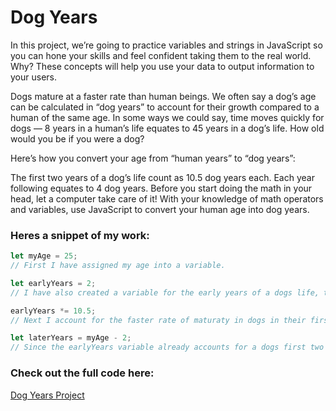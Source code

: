 # Dog Years

In this project, we’re going to practice variables and strings in JavaScript so you can hone your skills and feel confident taking them to the real world. Why? These concepts will help you use your data to output information to your users.

Dogs mature at a faster rate than human beings. We often say a dog’s age can be calculated in “dog years” to account for their growth compared to a human of the same age. In some ways we could say, time moves quickly for dogs — 8 years in a human’s life equates to 45 years in a dog’s life. How old would you be if you were a dog?

Here’s how you convert your age from “human years” to “dog years”:

The first two years of a dog’s life count as 10.5 dog years each.
Each year following equates to 4 dog years.
Before you start doing the math in your head, let a computer take care of it! With your knowledge of math operators and variables, use JavaScript to convert your human age into dog years.

### Heres a snippet of my work:

``` javascript
let myAge = 25;
// First I have assigned my age into a variable.

let earlyYears = 2;
// I have also created a variable for the early years of a dogs life, this variable will change.

earlyYears *= 10.5;
// Next I account for the faster rate of maturaty in dogs in their first two years of life and reassign this to the earlyYears variable.

let laterYears = myAge - 2;
// Since the earlyYears variable already accounts for a dogs first two years I subtract this from the myAge variable and assign the result to a new variable called laterYears.
```
### Check out the full code here: 
[Dog Years Project](Dog%20Years.js)